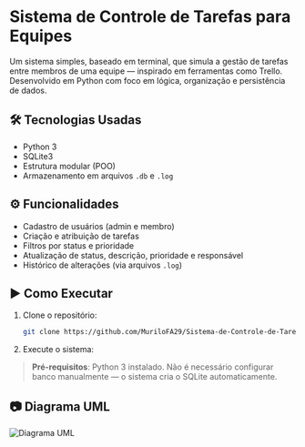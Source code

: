 # Sistema de Controle de Tarefas para Equipes

Um sistema simples, baseado em terminal, que simula a gestão de tarefas entre membros de uma equipe — inspirado em ferramentas como Trello. Desenvolvido em Python com foco em lógica, organização e persistência de dados.

## 🛠️ Tecnologias Usadas
- Python 3
- SQLite3
- Estrutura modular (POO)
- Armazenamento em arquivos `.db` e `.log`

## ⚙️ Funcionalidades
- Cadastro de usuários (admin e membro)
- Criação e atribuição de tarefas
- Filtros por status e prioridade
- Atualização de status, descrição, prioridade e responsável
- Histórico de alterações (via arquivos `.log`)

## ▶️ Como Executar
1. Clone o repositório:
   ```bash
   git clone https://github.com/MuriloFA29/Sistema-de-Controle-de-Tarefas-para-Equipes.git

2. Execute o sistema:

> **Pré-requisitos**: Python 3 instalado. Não é necessário configurar banco manualmente — o sistema cria o SQLite automaticamente.

## 📷 Diagrama UML
![Diagrama UML](caminho/diagrama.png) <!-- ou: adicione a imagem na pasta e ajuste o caminho -->

